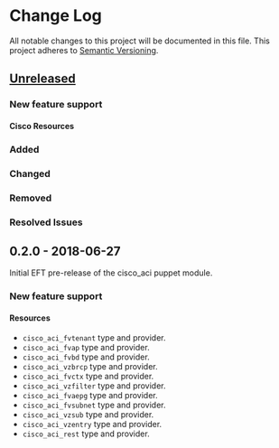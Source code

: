# Change Log
All notable changes to this project will be documented in this file.
This project adheres to [Semantic Versioning](http://semver.org/).

## [Unreleased]

### New feature support
#### Cisco Resources

### Added

### Changed

### Removed

### Resolved Issues

## 0.2.0 - 2018-06-27

Initial EFT pre-release of the cisco_aci puppet module.

### New feature support
#### Resources
- `cisco_aci_fvtenant` type and provider.
- `cisco_aci_fvap` type and provider.
- `cisco_aci_fvbd` type and provider.
- `cisco_aci_vzbrcp` type and provider.
- `cisco_aci_fvctx` type and provider.
- `cisco_aci_vzfilter` type and provider.
- `cisco_aci_fvaepg` type and provider.
- `cisco_aci_fvsubnet` type and provider.
- `cisco_aci_vzsub` type and provider.
- `cisco_aci_vzentry` type and provider.
- `cisco_aci_rest` type and provider.

[Unreleased]: https://github.com/cisco/ciscoacipuppet/compare/master...develop
